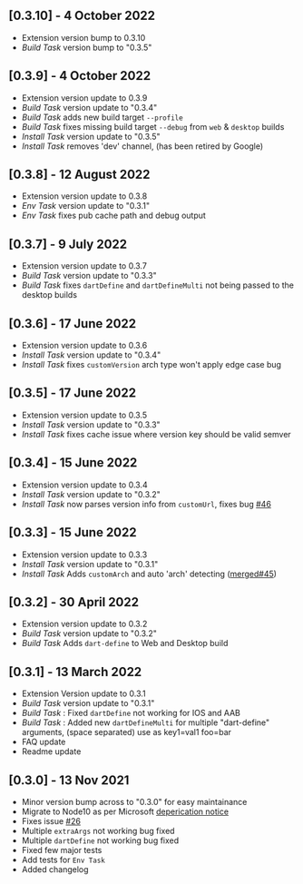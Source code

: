 ## [0.3.10] - 4 October 2022
- Extension version bump to 0.3.10
- *Build Task* version bump to "0.3.5"

## [0.3.9] - 4 October 2022
- Extension version update to 0.3.9
- *Build Task* version update to "0.3.4"
- *Build Task* adds new build target `--profile`
- *Build Task* fixes missing build target `--debug` from `web` & `desktop` builds
- *Install Task* version update to "0.3.5"
- *Install Task* removes 'dev' channel, (has been retired by Google)

## [0.3.8] - 12 August 2022
- Extension version update to 0.3.8
- *Env Task* version update to "0.3.1"
- *Env Task* fixes pub cache path and debug output

## [0.3.7] - 9 July 2022
- Extension version update to 0.3.7
- *Build Task* version update to "0.3.3"
- *Build Task* fixes `dartDefine` and `dartDefineMulti` not being passed to the desktop builds

## [0.3.6] - 17 June 2022
- Extension version update to 0.3.6
- *Install Task* version update to "0.3.4"
- *Install Task* fixes `customVersion` arch type won't apply edge case bug

## [0.3.5] - 17 June 2022
- Extension version update to 0.3.5
- *Install Task* version update to "0.3.3"
- *Install Task* fixes cache issue where version key should be valid semver

## [0.3.4] - 15 June 2022
- Extension version update to 0.3.4
- *Install Task* version update to "0.3.2"
- *Install Task* now parses version info from `customUrl`, fixes bug [#46](https://github.com/hey24sheep/azure-flutter-tasks/issues/46)

## [0.3.3] - 15 June 2022
- Extension version update to 0.3.3
- *Install Task* version update to "0.3.1"
- *Install Task* Adds `customArch` and auto 'arch' detecting ([merged#45](https://github.com/hey24sheep/azure-flutter-tasks/pull/45))

## [0.3.2] - 30 April 2022
- Extension version update to 0.3.2
- *Build Task* version update to "0.3.2"
- *Build Task* Adds `dart-define` to Web and Desktop build

## [0.3.1] - 13 March 2022
- Extension Version update to 0.3.1
- *Build Task* version update to "0.3.1"
- *Build Task* : Fixed `dartDefine` not working for IOS and AAB
- *Build Task* : Added new `dartDefineMulti` for multiple "dart-define" arguments, (space separated) use as key1=val1 foo=bar
- FAQ update
- Readme update

## [0.3.0] - 13 Nov 2021 
- Minor version bump across to "0.3.0" for easy maintainance
- Migrate to Node10 as per Microsoft [deperication notice](https://aka.ms/migrateTaskNode10)
- Fixes issue [#26](https://github.com/hey24sheep/azure-flutter-tasks/issues/26)
- Multiple `extraArgs` not working bug fixed
- Multiple `dartDefine` not working bug fixed
- Fixed few major tests
- Add tests for `Env Task`
- Added changelog